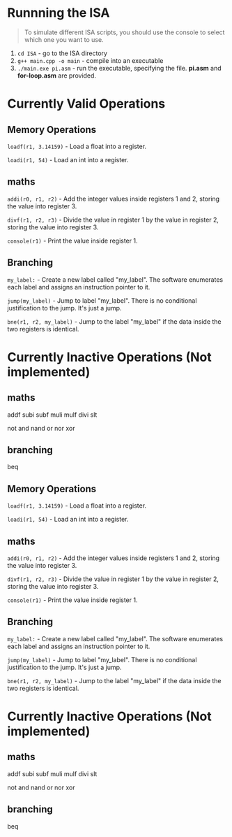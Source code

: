 # Runnning the ISA

> To simulate different ISA scripts, you should use the console to select which one you want to use.

1) `cd ISA` - go to the ISA directory
2) `g++ main.cpp -o main` - compile into an executable
3) `./main.exe pi.asm` - run the executable, specifying the file. **pi.asm** and **for-loop.asm** are provided. 

# Currently Valid Operations

## Memory Operations

`loadf(r1, 3.14159)` -  Load a float into a register.

`loadi(r1, 54)` - Load an int into a register.

## maths

`addi(r0, r1, r2)` - Add the integer values inside registers 1 and 2, storing the value into register 3.

`divf(r1, r2, r3)` - Divide the value in register 1 by the value in register 2, storing the value into register 3.

`console(r1)` - Print the value inside register 1.

## Branching

`my_label:` - Create a new label called "my_label". The software enumerates each label and assigns an instruction pointer to it.

`jump(my_label)` - Jump to label "my_label". There is no conditional justification to the jump. It's just a jump.

`bne(r1, r2, my_label)` - Jump to the label "my_label" if the data inside the two registers is identical.


# Currently Inactive Operations (Not implemented)

## maths

addf
subi
subf
muli
mulf
divi
slt

not
and
nand
or
nor
xor

## branching
beq

## Memory Operations

`loadf(r1, 3.14159)` -  Load a float into a register.

`loadi(r1, 54)` - Load an int into a register.

## maths

`addi(r0, r1, r2)` - Add the integer values inside registers 1 and 2, storing the value into register 3.

`divf(r1, r2, r3)` - Divide the value in register 1 by the value in register 2, storing the value into register 3.

`console(r1)` - Print the value inside register 1.

## Branching

`my_label:` - Create a new label called "my_label". The software enumerates each label and assigns an instruction pointer to it.

`jump(my_label)` - Jump to label "my_label". There is no conditional justification to the jump. It's just a jump.

`bne(r1, r2, my_label)` - Jump to the label "my_label" if the data inside the two registers is identical.


# Currently Inactive Operations (Not implemented)

## maths

addf
subi
subf
muli
mulf
divi
slt

not
and
nand
or
nor
xor

## branching
beq
